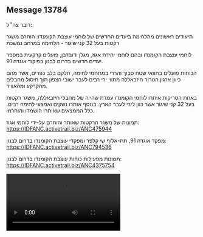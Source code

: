 ## Message 13784

דובר צה״ל:

תיעודים ראשונים מהלחימה ביעדים החדשים של לוחמי עוצבת הקומנדו: הוחרם משגר רקטות בעל 32 קני שיגור - הלחימה במרחב נמשכת

לוחמי עוצבת הקומנדו ובהם לוחמי יחידת אגוז, מגלן ודובדבן, פועלים קרקעית במספר יעדים חדשים בדרום לבנון בפיקוד אוגדה 91.

הכוחות פועלים בתוואי שטח סבוך והררי במתחמי לחימה, חלקם בלב כפרים, אשר מהם כיוון ארגון הטרור חיזבאללה מתווי ירי רבים לעבר ישובי הצפון תוך חיסול מחבלים מהקרקע ומהאוויר. 

באחת הסריקות איתרו לוחמי הקומנדו עמדת שהייה של מחבלי חיזבאללה, משגר רקטות בעל 32 קני שיגור אשר כוון לירי לעבר הארץ. בנוסף אותרו נשקים ואמצעי לחימה רבים.
כלל הממצאים שאותרו הושמדו והוחרמו.

תמונות של משגר הרקטות שאותר והוחרם על-ידי לוחמי אגוז: https://IDFANC.activetrail.biz/ANC475944

מפקד אוגדה 91, תת-אלוף שי קלפר ומפקדי עוצבת הקומנדו בדרום לבנון: https://IDFANC.activetrail.biz/ANC794536

תמונות מפעילות כוחות עוצבת הקומנדו בדרום לבנון: https://IDFANC.activetrail.biz/ANC4375754

![Video](13784/13784_media.mp4)
